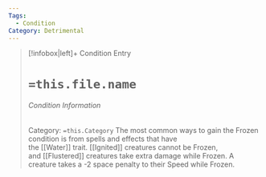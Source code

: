 ```yaml
---
Tags:
  - Condition
Category: Detrimental
---
```

> [!infobox|left]+ Condition Entry
> # `=this.file.name`
> ###### Condition Information
> Category: `=this.Category`
> The most common ways to gain the Frozen condition is from spells and effects that have the [[Water]] trait. [[Ignited]] creatures cannot be Frozen, and [[Flustered]] creatures take extra damage while Frozen. A creature takes a -2 space penalty to their Speed while Frozen.
